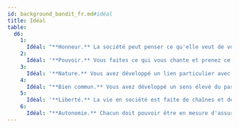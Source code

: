 ```yaml
---
id: background_bandit_fr.md#idéal
title: Idéal
table:
  d6:
    1:
      Idéal: "**Honneur.** La société peut penser ce qu'elle veut de vous. Ce qui vous importe avant tout, c'est votre conscience."
    2:
      Idéal: '**Pouvoir.** Vous faites ce qui vous chante et prenez ce dont vous avez besoin quand vous en avez besoin.'
    3:
      Idéal: '**Nature.** Vous avez développé un lien particulier avec la nature et souhaitez la préserver de la corruption de la civilisation.'
    4:
      Idéal: "**Bien commun.** Vous avez développé un sens élevé du partage, et vous mettez souvent l'intérêt de la communauté avant le vôtre."
    5:
      Idéal: '**Liberté.** La vie en société est faite de chaînes et de restrictions et vous ne comptez pas vous laisser emprisonner.'
    6:
      Idéal: "**Autonomie.** Chacun doit pouvoir être en mesure d'assurer sa propre survie."
---
```


